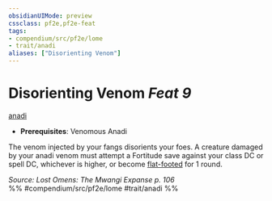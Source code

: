 ```yaml
---
obsidianUIMode: preview
cssclass: pf2e,pf2e-feat
tags:
- compendium/src/pf2e/lome
- trait/anadi
aliases: ["Disorienting Venom"]
---
```

# Disorienting Venom  *Feat 9*  
[anadi](rules/traits/anadi-lome.md)  

- **Prerequisites**: Venomous Anadi

The venom injected by your fangs disorients your foes. A creature damaged by your anadi venom must attempt a Fortitude save against your class DC or spell DC, whichever is higher, or become [flat-footed](rules/conditions.md#Flat-footed) for 1 round.

*Source: Lost Omens: The Mwangi Expanse p. 106*  
%% #compendium/src/pf2e/lome #trait/anadi %%